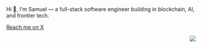 <img src="https://lihbr.com/api/hr" alt="separator" height="3" width="2%" />

Hi 👋, I'm Samuel — a full-stack software engineer building in blockchain, AI, and frontier tech.

[Reach me on X](https://x.com/samueldans0)

<p align="right">
  <img src="https://visitor-badge.laobi.icu/badge?page_id=samueldanso&left_color=black&left_text=visitors&right_color=black">
</p>
